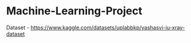 # Machine-Learning-Project


Dataset - https://www.kaggle.com/datasets/uplabbkp/yashasvi-iu-xray-dataset
